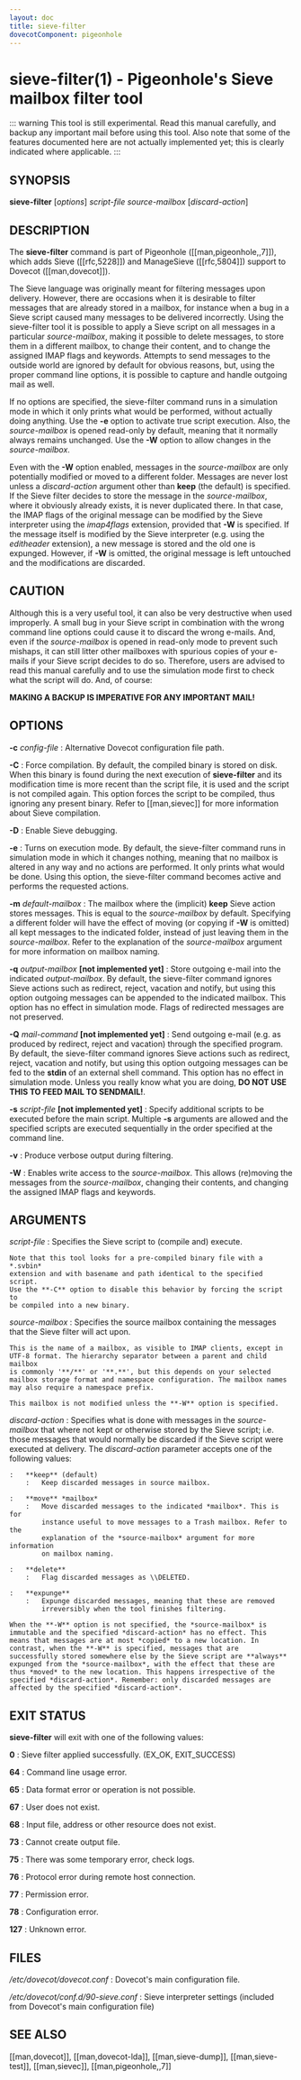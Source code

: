 ```yaml
---
layout: doc
title: sieve-filter
dovecotComponent: pigeonhole
---
```


# sieve-filter(1) - Pigeonhole's Sieve mailbox filter tool

::: warning
This tool is still experimental. Read this manual
carefully, and backup any important mail before using this tool. Also
note that some of the features documented here are not actually
implemented yet; this is clearly indicated where applicable.
:::

## SYNOPSIS

**sieve-filter** [*options*] *script-file* *source-mailbox* [*discard-action*]

## DESCRIPTION

The **sieve-filter** command is part of Pigeonhole ([[man,pigeonhole,,7]]),
which adds Sieve ([[rfc,5228]]) and ManageSieve ([[rfc,5804]]) support to
Dovecot ([[man,dovecot]]).

The Sieve language was originally meant for filtering messages upon
delivery. However, there are occasions when it is desirable to filter
messages that are already stored in a mailbox, for instance when a bug
in a Sieve script caused many messages to be delivered incorrectly.
Using the sieve-filter tool it is possible to apply a Sieve script on
all messages in a particular *source-mailbox*, making it possible to
delete messages, to store them in a different mailbox, to change their
content, and to change the assigned IMAP flags and keywords. Attempts to
send messages to the outside world are ignored by default for obvious
reasons, but, using the proper command line options, it is possible to
capture and handle outgoing mail as well.

If no options are specified, the sieve-filter command runs in a
simulation mode in which it only prints what would be performed, without
actually doing anything. Use the **-e** option to activate true script
execution. Also, the *source-mailbox* is opened read-only by default,
meaning that it normally always remains unchanged. Use the **-W** option
to allow changes in the *source-mailbox*.

Even with the **-W** option enabled, messages in the *source-mailbox*
are only potentially modified or moved to a different folder. Messages
are never lost unless a *discard-action* argument other than **keep**
(the default) is specified. If the Sieve filter decides to store the
message in the *source-mailbox*, where it obviously already exists, it
is never duplicated there. In that case, the IMAP flags of the original
message can be modified by the Sieve interpreter using the *imap4flags*
extension, provided that **-W** is specified. If the message itself is
modified by the Sieve interpreter (e.g. using the *editheader*
extension), a new message is stored and the old one is expunged.
However, if **-W** is omitted, the original message is left untouched
and the modifications are discarded.

## CAUTION

Although this is a very useful tool, it can also be very destructive
when used improperly. A small bug in your Sieve script in combination
with the wrong command line options could cause it to discard the wrong
e-mails. And, even if the *source-mailbox* is opened in read-only mode
to prevent such mishaps, it can still litter other mailboxes with
spurious copies of your e-mails if your Sieve script decides to do so.
Therefore, users are advised to read this manual carefully and to use
the simulation mode first to check what the script will do. And, of
course:

**MAKING A BACKUP IS IMPERATIVE FOR ANY IMPORTANT MAIL!**

## OPTIONS

**-c** *config-file*
:   Alternative Dovecot configuration file path.

**-C**
:   Force compilation. By default, the compiled binary is stored on disk.
    When this binary is found during the next execution of
    **sieve-filter** and its modification time is more recent than the
    script file, it is used and the script is not compiled again. This
    option forces the script to be compiled, thus ignoring any present
    binary. Refer to [[man,sievec]] for more information about Sieve
    compilation.

<!-- @include: include/option-d.inc -->

**-D**
:   Enable Sieve debugging.

**-e**
:   Turns on execution mode. By default, the sieve-filter command runs in
    simulation mode in which it changes nothing, meaning that no mailbox
    is altered in any way and no actions are performed. It only prints
    what would be done. Using this option, the sieve-filter command
    becomes active and performs the requested actions.

**-m** *default-mailbox*
:   The mailbox where the (implicit) **keep** Sieve action stores
    messages. This is equal to the *source-mailbox* by default.
    Specifying a different folder will have the effect of moving (or
    copying if **-W** is omitted) all kept messages to the indicated
    folder, instead of just leaving them in the *source-mailbox*. Refer
    to the explanation of the *source-mailbox* argument for more
    information on mailbox naming.

<!-- @include: include/option-o.inc -->

**-q** *output-mailbox* **[not implemented yet]**
:   Store outgoing e-mail into the indicated *output-mailbox*. By
    default, the sieve-filter command ignores Sieve actions such as
    redirect, reject, vacation and notify, but using this option outgoing
    messages can be appended to the indicated mailbox. This option has no
    effect in simulation mode. Flags of redirected messages are not
    preserved.

**-Q** *mail-command* **[not implemented yet]**
:   Send outgoing e-mail (e.g. as produced by redirect, reject and
    vacation) through the specified program. By default, the sieve-filter
    command ignores Sieve actions such as redirect, reject, vacation and
    notify, but using this option outgoing messages can be fed to the
    **stdin** of an external shell command. This option has no effect in
    simulation mode. Unless you really know what you are doing, **DO NOT
    USE THIS TO FEED MAIL TO SENDMAIL!**.

**-s** *script-file* **[not implemented yet]**
:   Specify additional scripts to be executed before the main script.
    Multiple **-s** arguments are allowed and the specified scripts are
    executed sequentially in the order specified at the command line.

<!-- @include: include/option-u-user.inc -->

**-v**
:   Produce verbose output during filtering.

**-W**
:   Enables write access to the *source-mailbox*. This allows (re)moving
    the messages from the *source-mailbox*, changing their contents, and
    changing the assigned IMAP flags and keywords.

<!-- @include: include/option-x.inc -->

## ARGUMENTS

*script-file*
:   Specifies the Sieve script to (compile and) execute.

    Note that this tool looks for a pre-compiled binary file with a *.svbin*
    extension and with basename and path identical to the specified script.
    Use the **-C** option to disable this behavior by forcing the script to
    be compiled into a new binary.

*source-mailbox*
:   Specifies the source mailbox containing the messages that the Sieve
    filter will act upon.

    This is the name of a mailbox, as visible to IMAP clients, except in
    UTF-8 format. The hierarchy separator between a parent and child mailbox
    is commonly '**/**' or '**.**', but this depends on your selected
    mailbox storage format and namespace configuration. The mailbox names
    may also require a namespace prefix.

    This mailbox is not modified unless the **-W** option is specified.

*discard-action*
:   Specifies what is done with messages in the *source-mailbox* that
    where not kept or otherwise stored by the Sieve script; i.e. those
    messages that would normally be discarded if the Sieve script were
    executed at delivery. The *discard-action* parameter accepts one of
    the following values:

    :   **keep** (default)
        :   Keep discarded messages in source mailbox.

    :   **move** *mailbox*
        :   Move discarded messages to the indicated *mailbox*. This is for
            instance useful to move messages to a Trash mailbox. Refer to the
            explanation of the *source-mailbox* argument for more information
            on mailbox naming.

    :   **delete**
        :   Flag discarded messages as \\DELETED.

    :   **expunge**
        :   Expunge discarded messages, meaning that these are removed
            irreversibly when the tool finishes filtering.

    When the **-W** option is not specified, the *source-mailbox* is
    immutable and the specified *discard-action* has no effect. This
    means that messages are at most *copied* to a new location. In
    contrast, when the **-W** is specified, messages that are
    successfully stored somewhere else by the Sieve script are **always**
    expunged from the *source-mailbox*, with the effect that these are
    thus *moved* to the new location. This happens irrespective of the
    specified *discard-action*. Remember: only discarded messages are
    affected by the specified *discard-action*.

<!-- TODO:
## EXAMPLES

FIXME
-->

## EXIT STATUS

**sieve-filter** will exit with one of the following values:

**0**
:   Sieve filter applied successfully. (EX_OK, EXIT_SUCCESS)

**64**
:   Command line usage error.

**65**
:   Data format error or operation is not possible.

**67**
:   User does not exist.

**68**
:   Input file, address or other resource does not exist.

**73**
:   Cannot create output file.

**75**
:   There was some temporary error, check logs.

**76**
:   Protocol error during remote host connection.

**77**
:   Permission error.

**78**
:   Configuration error.

**127**
:   Unknown error.

## FILES

*/etc/dovecot/dovecot.conf*
:   Dovecot's main configuration file.

*/etc/dovecot/conf.d/90-sieve.conf*
:   Sieve interpreter settings (included from Dovecot's main
    configuration file)

<!-- @include: include/reporting-bugs.inc -->

## SEE ALSO

[[man,dovecot]], [[man,dovecot-lda]], [[man,sieve-dump]],
[[man,sieve-test]], [[man,sievec]], [[man,pigeonhole,,7]]

